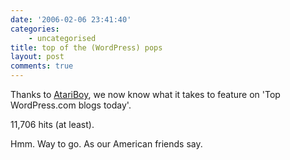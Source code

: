 ```yaml
---
date: '2006-02-06 23:41:40'
categories:
    - uncategorised
title: top of the (WordPress) pops
layout: post
comments: true
---
```


Thanks to [AtariBoy](http://atariboy.wordpress.com/2006/02/06/129/), we
now know what it takes to feature on 'Top WordPress.com blogs today'.

11,706 hits (at least).

Hmm. Way to go. As our American friends say.
